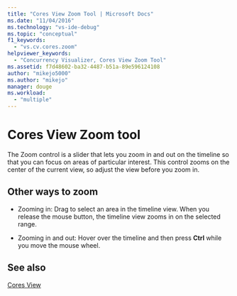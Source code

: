 ```yaml
---
title: "Cores View Zoom Tool | Microsoft Docs"
ms.date: "11/04/2016"
ms.technology: "vs-ide-debug"
ms.topic: "conceptual"
f1_keywords: 
  - "vs.cv.cores.zoom"
helpviewer_keywords: 
  - "Concurrency Visualizer, Cores View Zoom Tool"
ms.assetid: f7d48602-ba32-4487-b51a-89e596124108
author: "mikejo5000"
ms.author: "mikejo"
manager: douge
ms.workload: 
  - "multiple"
---
```

# Cores View Zoom tool
The Zoom control is a slider that lets you zoom in and out on the timeline so that you can focus on areas of particular interest. This control zooms on the center of the current view, so adjust the view before you zoom in.  
  
## Other ways to zoom  
  
-   Zooming in: Drag to select an area in the timeline view. When you release the mouse button, the timeline view zooms in on the selected range.  
  
-   Zooming in and out: Hover over the timeline and then press **Ctrl** while you move the mouse wheel.  
  
## See also  
 [Cores View](../profiling/cores-view.md)